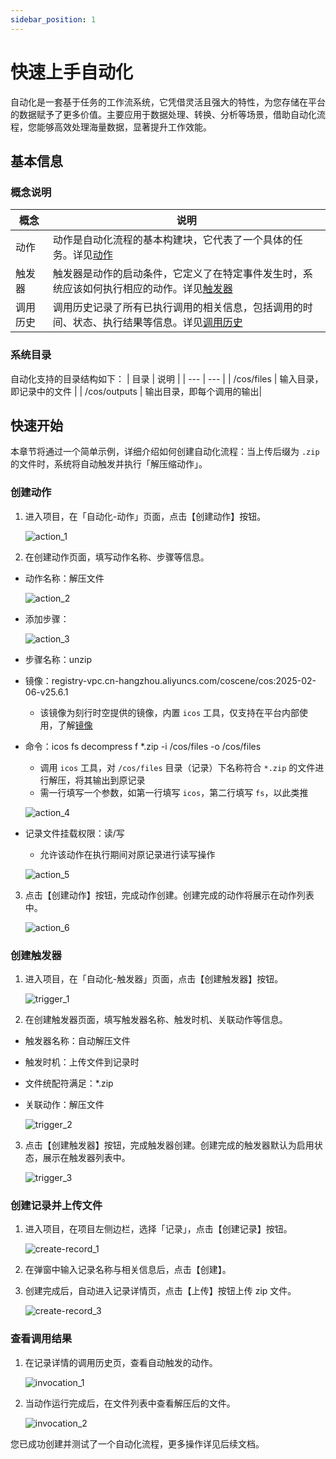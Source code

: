 ```yaml
---
sidebar_position: 1
---
```


# 快速上手自动化

自动化是一套基于任务的工作流系统，它凭借灵活且强大的特性，为您存储在平台的数据赋予了更多价值。主要应用于数据处理、转换、分析等场景，借助自动化流程，您能够高效处理海量数据，显著提升工作效能。

## 基本信息

### 概念说明

| 概念     | 说明                                                                                                            |
| -------- | --------------------------------------------------------------------------------------------------------------- |
| 动作     | 动作是自动化流程的基本构建块，它代表了一个具体的任务。详见[动作](./2-action-overview.md)                        |
| 触发器   | 触发器是动作的启动条件，它定义了在特定事件发生时，系统应该如何执行相应的动作。详见[触发器](./4-trigger.md)      |
| 调用历史 | 调用历史记录了所有已执行调用的相关信息，包括调用的时间、状态、执行结果等信息。详见[调用历史](./5-invocation.md) |

### 系统目录

自动化支持的目录结构如下：
| 目录 | 说明 |
| --- | --- |
| /cos/files | 输入目录，即记录中的文件 |
| /cos/outputs | 输出目录，即每个调用的输出|

## 快速开始

本章节将通过一个简单示例，详细介绍如何创建自动化流程：当上传后缀为 `.zip` 的文件时，系统将自动触发并执行「解压缩动作」。

### 创建动作

1. 进入项目，在「自动化-动作」页面，点击【创建动作】按钮。

   ![action_1](./img/action_1.png)

2. 在创建动作页面，填写动作名称、步骤等信息。

- 动作名称：解压文件

  ![action_2](./img/action_2.png)

- 添加步骤：

  ![action_3](./img/action_3.png)

- 步骤名称：unzip
- 镜像：registry-vpc.cn-hangzhou.aliyuncs.com/coscene/cos:2025-02-06-v25.6.1
  - 该镜像为刻行时空提供的镜像，内置 `icos` 工具，仅支持在平台内部使用，了解[镜像](../image/1-about-docker-image.md)
- 命令：icos fs decompress f \*.zip -i /cos/files -o /cos/files
  - 调用 `icos` 工具，对 `/cos/files` 目录（记录）下名称符合 `*.zip` 的文件进行解压，将其输出到原记录
  - 需一行填写一个参数，如第一行填写 `icos`，第二行填写 `fs`，以此类推

  ![action_4](./img/action_4.png)

- 记录文件挂载权限：读/写
  - 允许该动作在执行期间对原记录进行读写操作

  ![action_5](./img/action_5.png)

3. 点击【创建动作】按钮，完成动作创建。创建完成的动作将展示在动作列表中。

   ![action_6](./img/action_6.png)

### 创建触发器

1. 进入项目，在「自动化-触发器」页面，点击【创建触发器】按钮。

   ![trigger_1](./img/trigger_1.png)

2. 在创建触发器页面，填写触发器名称、触发时机、关联动作等信息。

- 触发器名称：自动解压文件
- 触发时机：上传文件到记录时
- 文件统配符满足：\*.zip
- 关联动作：解压文件

  ![trigger_2](./img/trigger_2.png)

3. 点击【创建触发器】按钮，完成触发器创建。创建完成的触发器默认为启用状态，展示在触发器列表中。

   ![trigger_3](./img/trigger_3.png)

### 创建记录并上传文件

1. 进入项目，在项目左侧边栏，选择「记录」，点击【创建记录】按钮。

   ![create-record_1](./img/create-record_1.png)

2. 在弹窗中输入记录名称与相关信息后，点击【创建】。
3. 创建完成后，自动进入记录详情页，点击【上传】按钮上传 zip 文件。

   ![create-record_3](./img/create-record_3.png)

### 查看调用结果

1. 在记录详情的调用历史页，查看自动触发的动作。

   ![invocation_1](./img/invocation_1.png)

2. 当动作运行完成后，在文件列表中查看解压后的文件。

   ![invocation_2](./img/invocation_2.png)

您已成功创建并测试了一个自动化流程，更多操作详见后续文档。
